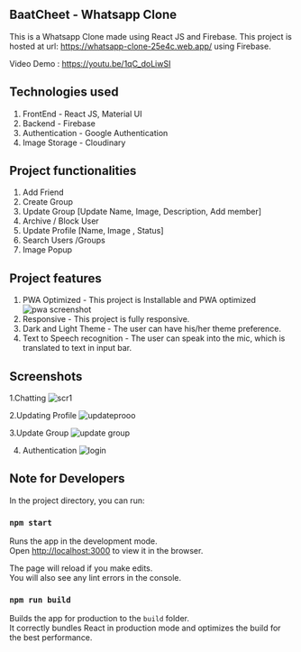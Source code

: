 ## BaatCheet - Whatsapp Clone

This is a Whatsapp Clone made using React JS and Firebase.
This project is hosted at url: https://whatsapp-clone-25e4c.web.app/ using Firebase. 

Video Demo : https://youtu.be/1qC_doLiwSI

## Technologies used

1. FrontEnd - React JS, Material UI
2. Backend - Firebase
3. Authentication - Google Authentication
4. Image Storage - Cloudinary

## Project functionalities

1. Add Friend
2. Create Group
3. Update Group [Update Name, Image, Description, Add member]
4. Archive / Block User
5. Update Profile [Name, Image , Status]
6. Search  Users /Groups
7. Image Popup



## Project features

1. PWA Optimized - This project is Installable and PWA optimized 
   ![pwa screenshot](https://user-images.githubusercontent.com/55575881/125081621-d7f09b80-e0e3-11eb-867f-162f0602b982.png)
2. Responsive - This project is fully responsive.
3. Dark and Light Theme - The user can have his/her theme preference.
4. Text to Speech recognition - The user can speak into the mic, which is translated to text in input bar. 



## Screenshots
1.Chatting
![scr1](https://user-images.githubusercontent.com/55575881/125084358-0de34f00-e0e7-11eb-8045-882f6cf5a5b2.png)

2.Updating Profile
![updateprooo](https://user-images.githubusercontent.com/55575881/125084751-81855c00-e0e7-11eb-85c3-839f31f4325d.png)

3.Update Group
![update group](https://user-images.githubusercontent.com/55575881/125085774-944c6080-e0e8-11eb-84d2-8f2b1fd3c3ee.png)

4. Authentication
![login](https://user-images.githubusercontent.com/55575881/125086045-da092900-e0e8-11eb-8827-d9db909ba092.png)


## Note for Developers

In the project directory, you can run:

### `npm start`

Runs the app in the development mode.\
Open [http://localhost:3000](http://localhost:3000) to view it in the browser.

The page will reload if you make edits.\
You will also see any lint errors in the console.


### `npm run build`

Builds the app for production to the `build` folder.\
It correctly bundles React in production mode and optimizes the build for the best performance.





